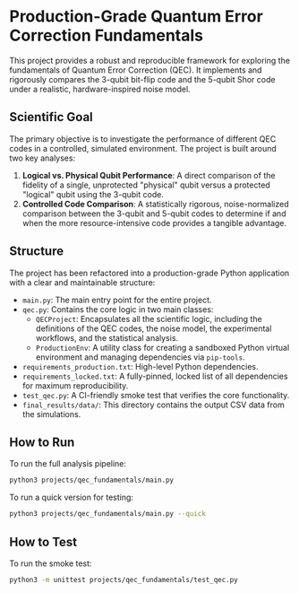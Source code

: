 # Production-Grade Quantum Error Correction Fundamentals

This project provides a robust and reproducible framework for exploring the fundamentals of Quantum Error Correction (QEC). It implements and rigorously compares the 3-qubit bit-flip code and the 5-qubit Shor code under a realistic, hardware-inspired noise model.

## Scientific Goal

The primary objective is to investigate the performance of different QEC codes in a controlled, simulated environment. The project is built around two key analyses:

1.  **Logical vs. Physical Qubit Performance**: A direct comparison of the fidelity of a single, unprotected "physical" qubit versus a protected "logical" qubit using the 3-qubit code.
2.  **Controlled Code Comparison**: A statistically rigorous, noise-normalized comparison between the 3-qubit and 5-qubit codes to determine if and when the more resource-intensive code provides a tangible advantage.

## Structure

The project has been refactored into a production-grade Python application with a clear and maintainable structure:

- `main.py`: The main entry point for the entire project.
- `qec.py`: Contains the core logic in two main classes:
    - `QECProject`: Encapsulates all the scientific logic, including the definitions of the QEC codes, the noise model, the experimental workflows, and the statistical analysis.
    - `ProductionEnv`: A utility class for creating a sandboxed Python virtual environment and managing dependencies via `pip-tools`.
- `requirements_production.txt`: High-level Python dependencies.
- `requirements_locked.txt`: A fully-pinned, locked list of all dependencies for maximum reproducibility.
- `test_qec.py`: A CI-friendly smoke test that verifies the core functionality.
- `final_results/data/`: This directory contains the output CSV data from the simulations.

## How to Run

To run the full analysis pipeline:
```bash
python3 projects/qec_fundamentals/main.py
```

To run a quick version for testing:
```bash
python3 projects/qec_fundamentals/main.py --quick
```

## How to Test

To run the smoke test:
```bash
python3 -m unittest projects/qec_fundamentals/test_qec.py
```
